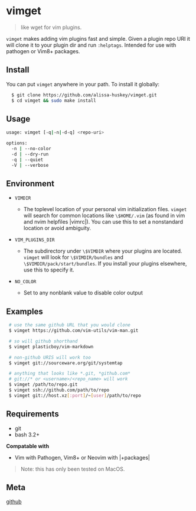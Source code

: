# vimget
> like wget for vim plugins.

`vimget` makes adding vim plugins fast and simple. Given a plugin repo URI it will clone it to your plugin dir and run `:helptags`. Intended for use with pathogen or Vim8+ packages.


Install
---

You can put `vimget` anywhere in your path. To install it globally:

```bash
  $ git clone https://github.com/alissa-huskey/vimget.git
  $ cd vimget && sudo make install
```

Usage
---

```bash
usage: vimget [-q|-n|-d-q] <repo-uri>

options:
  -n | --no-color
  -d | --dry-run
  -q | --quiet
  -V | --verbose
```

Environment
---

* `VIMDIR`
    * The toplevel location of your personal vim initialization files.
         `vimget` will search for common locations like `\$HOME/.vim` (as found in
         vim and nvim helpfiles |vimrc|). You can use this to set a nonstandard
         location or avoid ambiguity.

* `VIM_PLUGINS_DIR`
    * The subdirectory under `\$VIMDIR` where your plugins are located. `vimget`
         will look for `\$VIMDIR/bundles` and `\$VIMDIR/pack/start/bundles`. If you
         install your plugins elsewhere, use this to specify it.

* `NO_COLOR`
    * Set to any nonblank value to disable color output


Examples
---

```bash
 # use the same github URL that you would clone
 $ vimget https://github.com/vim-utils/vim-man.git

 # so will github shorthand
 $ vimget plasticboy/vim-markdown

 # non-github URIS will work too
 $ vimget git://sourceware.org/git/systemtap

 # anything that looks like *.git, *github.com*
 # git://* or <username>/<repo_name> will work
 $ vimget /path/to/repo.git
 $ vimget ssh://github.com/path/to/repo
 $ vimget git://host.xz[:port]/~[user]/path/to/repo
```


Requirements
---

- git
- bash 3.2+

**Compatable with**

- Vim with Pathogen, Vim8+ or Neovim with |+packages|

> Note: this has only been tested on MacOS.


Meta
---

 [github](https://github.com/alissa-huskey/vimget)
